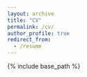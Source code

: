 ```yaml
---
layout: archive
title: "CV"
permalink: /cv/
author_profile: true
redirect_from:
  - /resume
---
```


{% include base_path %}


<object data="{{ site.baseurl }}/files/CV_Bizyaeva_Anastasia_Nov2024.pdf" width="1000" height="1000" type='application/pdf'></object>